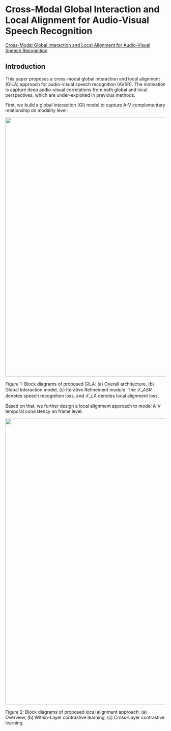 # Cross-Modal Global Interaction and Local Alignment for Audio-Visual Speech Recognition

[Cross-Modal Global Interaction and Local Alignment for Audio-Visual Speech Recognition](https://arxiv.org/abs/2305.09212)

## Introduction

This paper proposes a cross-modal global interaction and local alignment (GILA) approach for audio-visual speech recognition (AVSR). The motivation is capture deep audio-visual correlations from both global and local perspectives, which are under-exploited in previous methods.


First, we build a global interaction (GI) model to capture A-V complementary relationship on modality level:

<div align=center>
<img width="815" src="https://github.com/YUCHEN005/GILA/assets/90536618/2c3fda49-4028-4318-bfa8-590fdd7ade7b">
</div>

Figure 1: Block diagrams of proposed GILA: (a) Overall architecture, (b) Global Interaction model, (c) Iterative Refinement module.
The $\mathcal{L}\_{ASR}$ denotes speech recognition loss, and $\mathcal{L}\_{LA}$ denotes local alignment loss.

Based on that, we further design a local alignment approach to model A-V temporal consistency on frame level:

<div align=center>
<img width="900" src="https://github.com/YUCHEN005/GILA/assets/90536618/edf6058f-8ecc-4ff1-8976-0c4e23bb8987">
</div>

Figure 2: Block diagrams of proposed local alignment approach: (a) Overview, (b) Within-Layer contrastive learning, (c)
Cross-Layer contrastive learning.

